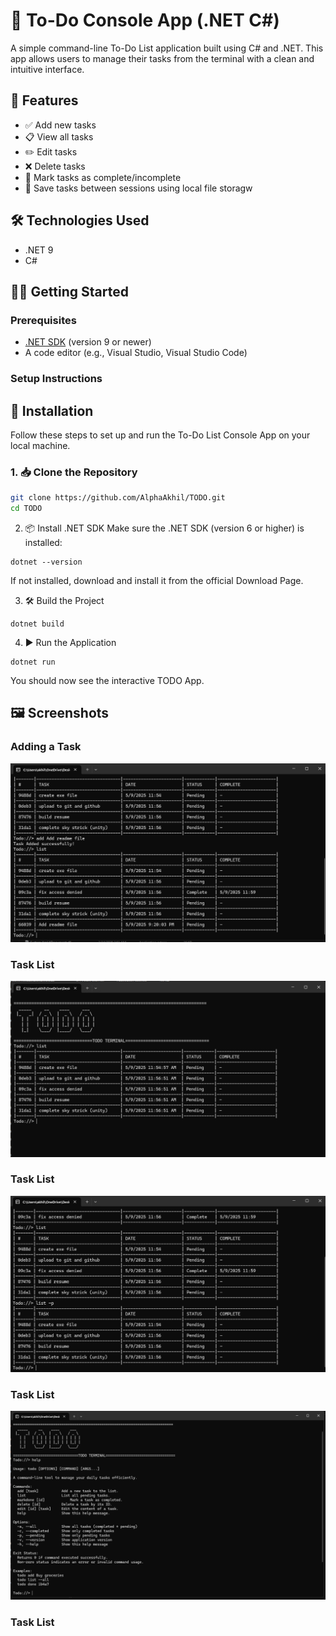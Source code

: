 # 📝 To-Do  Console App (.NET C#)

A simple command-line To-Do List application built using C# and .NET. This app allows users to manage their tasks from the terminal with a clean and intuitive interface.

## 🚀 Features

- ✅ Add new tasks
- 📋 View all tasks
- ✏️ Edit tasks
- ❌ Delete tasks
- 📌 Mark tasks as complete/incomplete
- 💾 Save tasks between sessions using local file storagw

## 🛠️ Technologies Used

- .NET 9
- C#

## 🧑‍💻 Getting Started

### Prerequisites

- [.NET SDK](https://dotnet.microsoft.com/download) (version 9 or newer)
- A code editor (e.g., Visual Studio, Visual Studio Code)

### Setup Instructions
## 🔧 Installation

Follow these steps to set up and run the To-Do List Console App on your local machine.

### 1. 📥 Clone the Repository

```bash
git clone https://github.com/AlphaAkhil/TODO.git
cd TODO
```

2. 📦 Install .NET SDK
Make sure the .NET SDK (version 6 or higher) is installed:
```
dotnet --version

```
If not installed, download and install it from the official Download Page.

3. 🛠️ Build the Project
```
dotnet build

```
4. ▶️ Run the Application
```
dotnet run

```
You should now see the interactive TODO App.

## 🖼️ Screenshots

### Adding a Task
![Add Task](images/add.png)

### Task List
![Task List](images/list.png)

### Task List
![Complete Task List](images/c-list.png)
### Task List
![Help](images/help.png)
### Task List



